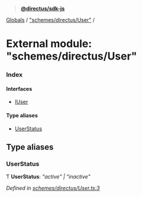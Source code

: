 > **[@directus/sdk-js](../README.md)**

[Globals](../README.md) / ["schemes/directus/User"](_schemes_directus_user_.md) /

# External module: "schemes/directus/User"

### Index

#### Interfaces

* [IUser](../interfaces/_schemes_directus_user_.iuser.md)

#### Type aliases

* [UserStatus](_schemes_directus_user_.md#userstatus)

## Type aliases

###  UserStatus

Ƭ **UserStatus**: *"active" | "inactive"*

*Defined in [schemes/directus/User.ts:3](https://github.com/janbiasi/sdk-js/blob/6d04a0b/src/schemes/directus/User.ts#L3)*